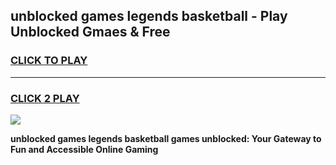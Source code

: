 
## unblocked games legends basketball - Play Unblocked Gmaes & Free
<h3>
<a href="https://news.freeplayer.one?title=unblocked_games_legends_basketball&ref=16F">CLICK TO PLAY</a></h3>
<hr>

<h3>
<a href="https://news.freeplayer.one?title=unblocked_games_legends_basketball&ref=16F">CLICK 2 PLAY</a>
  
</h3>

<a href="https://news.freeplayer.one?title=unblocked_games_legends_basketball&ref=16F/"><img src="https://clearcache.store/games.png"></a>


**unblocked games legends basketball games unblocked: Your Gateway to Fun and Accessible Online Gaming**
